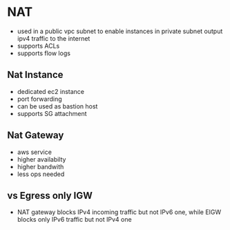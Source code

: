 # NAT
- used in a public vpc subnet to enable instances in private subnet output ipv4 traffic to the internet
- supports ACLs
- supports flow logs

## Nat Instance
- dedicated ec2 instance
- port forwarding
- can be used as bastion host
- supports SG attachment

## Nat Gateway
- aws service
- higher availabilty
- higher bandwith
- less ops needed

## vs Egress only IGW
- NAT gateway blocks IPv4 incoming traffic but not IPv6 one, while EIGW blocks only IPv6 traffic but not IPv4 one